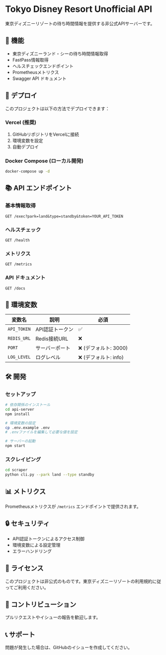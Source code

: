 # Tokyo Disney Resort Unofficial API

東京ディズニーリゾートの待ち時間情報を提供する非公式APIサーバーです。

## 🎯 機能

- 東京ディズニーランド・シーの待ち時間情報取得
- FastPass情報取得
- ヘルスチェックエンドポイント
- Prometheusメトリクス
- Swagger API ドキュメント

## 🚀 デプロイ

このプロジェクトは以下の方法でデプロイできます：

### Vercel (推奨)

1. GitHubリポジトリをVercelに接続
2. 環境変数を設定
3. 自動デプロイ

### Docker Compose (ローカル開発)

```bash
docker-compose up -d
```

## 📚 API エンドポイント

### 基本情報取得
```
GET /exec?park=land&type=standby&token=YOUR_API_TOKEN
```

### ヘルスチェック
```
GET /health
```

### メトリクス
```
GET /metrics
```

### API ドキュメント
```
GET /docs
```

## 🔧 環境変数

| 変数名 | 説明 | 必須 |
|--------|------|------|
| `API_TOKEN` | API認証トークン | ✅ |
| `REDIS_URL` | Redis接続URL | ❌ |
| `PORT` | サーバーポート | ❌ (デフォルト: 3000) |
| `LOG_LEVEL` | ログレベル | ❌ (デフォルト: info) |

## 🛠️ 開発

### セットアップ

```bash
# 依存関係のインストール
cd api-server
npm install

# 環境変数の設定
cp .env.example .env
# .envファイルを編集して必要な値を設定

# サーバーの起動
npm start
```

### スクレイピング

```bash
cd scraper
python cli.py --park land --type standby
```

## 📊 メトリクス

Prometheusメトリクスが `/metrics` エンドポイントで提供されます。

## 🔒 セキュリティ

- API認証トークンによるアクセス制御
- 環境変数による設定管理
- エラーハンドリング

## 📄 ライセンス

このプロジェクトは非公式のものです。東京ディズニーリゾートの利用規約に従ってご利用ください。

## 🤝 コントリビューション

プルリクエストやイシューの報告を歓迎します。

## 📞 サポート

問題が発生した場合は、GitHubのイシューを作成してください。 